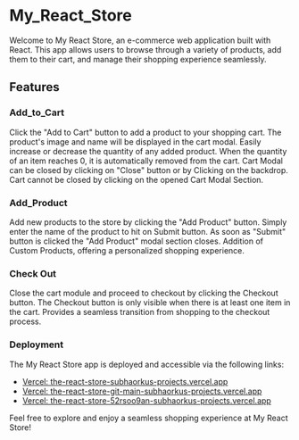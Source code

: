 # My_React_Store
Welcome to My React Store, an e-commerce web application built with React. This app allows users to browse through a variety of products, add them to their cart, and manage their shopping experience seamlessly.

## Features
### Add_to_Cart
Click the "Add to Cart" button to add a product to your shopping cart.
The product's image and name will be displayed in the cart modal.
Easily increase or decrease the quantity of any added product.
When the quantity of an item reaches 0, it is automatically removed from the cart.
Cart Modal can be closed by clicking on "Close" button or by Clicking on the backdrop.
Cart cannot be closed by clicking on the opened Cart Modal Section.
### Add_Product
Add new products to the store by clicking the "Add Product" button.
Simply enter the name of the product to hit on Submit button.
As soon as "Submit" button is clicked the "Add Product" modal section closes.
Addition of Custom Products, offering a personalized shopping experience.
### Check Out
Close the cart module and proceed to checkout by clicking the Checkout button.
The Checkout button is only visible when there is at least one item in the cart.
Provides a seamless transition from shopping to the checkout process.
### Deployment
The My React Store app is deployed and accessible via the following links:

- [Vercel: the-react-store-subhaorkus-projects.vercel.app](https://the-react-store-subhaorkus-projects.vercel.app)
- [Vercel: the-react-store-git-main-subhaorkus-projects.vercel.app](https://the-react-store-git-main-subhaorkus-projects.vercel.app)
- [Vercel: the-react-store-52rsoo9an-subhaorkus-projects.vercel.app](https://the-react-store-52rsoo9an-subhaorkus-projects.vercel.app)

Feel free to explore and enjoy a seamless shopping experience at My React Store!

